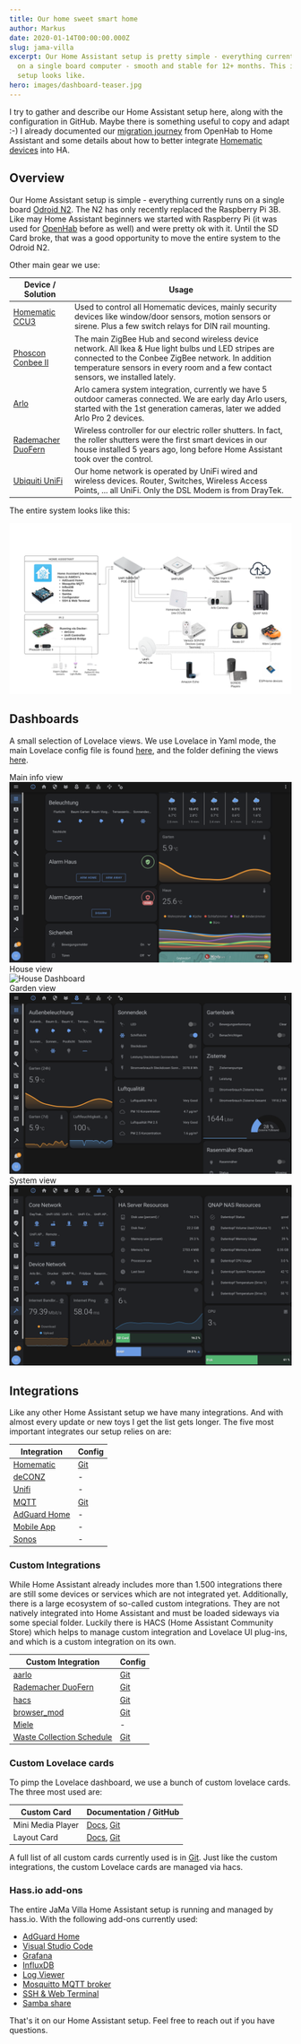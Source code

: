 ```yaml
---
title: Our home sweet smart home
author: Markus
date: 2020-01-14T00:00:00.000Z
slug: jama-villa
excerpt: Our Home Assistant setup is pretty simple - everything currently runs
  on a single board computer - smooth and stable for 12+ months. This is how our
  setup looks like.
hero: images/dashboard-teaser.jpg
---
```

I try to gather and describe our Home Assistant setup here, along with the configuration in GitHub. Maybe there is something useful to copy and adapt :-) I already documented our [migration journey](/home-assistant/) from OpenHab to Home Assistant and some details about how to better integrate [Homematic devices](/home-assistant-display/) into HA.

## Overview

Our Home Assistant setup is simple - everything currently runs on a single board [Odroid N2](https://www.hardkernel.com/shop/odroid-n2-with-4gbyte-ram/). The N2 has only recently replaced the Raspberry Pi 3B. Like may Home Assistant beginners we started with Raspberry Pi (it was used for [OpenHab](/home-assistant/) before as well) and were pretty ok with it. Until the SD Card broke, that was a good opportunity to move the entire system to the Odroid N2.

Other main gear we use:

| Device / Solution                                                                | Usage                                                                                                                                                                                                                                        |
| -------------------------------------------------------------------------------- | -------------------------------------------------------------------------------------------------------------------------------------------------------------------------------------------------------------------------------------------- |
| [Homematic CCU3](https://www.eq-3.com/start.html)                                | Used to control all Homematic devices, mainly security devices like window/door sensors, motion sensors or sirene. Plus a few switch relays for DIN rail mounting.                                                                           |
| [Phoscon Conbee II](https://phoscon.de/de/conbee2)                               | The main ZigBee Hub and second wireless device network. All Ikea & Hue light bulbs und LED stripes are connected to the Conbee ZigBee network. In addition temperature sensors in every room and a few contact sensors, we installed lately. |
| [Arlo](https://www.arlo.com/)                                                    | Arlo camera system integration, currently we have 5 outdoor cameras connected. We are early day Arlo users, started with the 1st generation cameras, later we added Arlo Pro 2 devices.                                                      |
| [Rademacher DuoFern](https://www.rademacher.de/en/smart-home/smart-home-systeme) | Wireless controller for our electric roller shutters. In fact, the roller shutters were the first smart devices in our house installed 5 years ago, long before Home Assistant took over the control.                                        |
| [Ubiquiti UniFi](https://unifi-network.ui.com/)                                  | Our home network is operated by UniFi wired and wireless devices. Router, Switches, Wireless Access Points, ... all UniFi. Only the DSL Modem is from DrayTek.                                                                               |

The entire system looks like this:

<div className="Image__Medium">
  <img src="./images/setup.png" alt="This is our setup" />
</div>

## Dashboards

A small selection of Lovelace views. We use Lovelace in Yaml mode, the main Lovelace config file is found [here](https://github.com/mhaack/home-assistant-config/blob/master/config/ui-lovelace.yaml), and the folder defining the views [here](https://github.com/mhaack/home-assistant-config/tree/master/config/lovelace).

<figcaption>Main info view</figcaption>
<div className="Image__Medium">
  <img src="./images/dashboard-main.png" alt="Main Lovelace Dashboard" />
</div>

<figcaption>House view</figcaption>
<div className="Image__Medium">
  <img src="/images/dashboard-house.png" alt="House Dashboard" />
</div>

<figcaption>Garden view</figcaption>
<div className="Image__Medium">
  <img src="./images/dashboard-garden.png" alt="Garden Dashboard" />
</div>

<figcaption>System view</figcaption>
<div className="Image__Medium">
  <img src="./images/dashboard-system.png" alt="System Dashboard" />
</div>

## Integrations

Like any other Home Assistant setup we have many integrations. And with almost every update or new toys I get the list gets longer. The five most important integrates our setup relies on are:

| Integration                                                          | Config                                                                                                |
| -------------------------------------------------------------------- | ----------------------------------------------------------------------------------------------------- |
| [Homematic](https://www.home-assistant.io/components/homematic/)     | [Git](https://github.com/mhaack/home-assistant-config/blob/master/config/integrations/homematic.yaml) |
| [deCONZ](https://www.home-assistant.io/components/deconz/)           | \-                                                                                                    |
| [Unifi](https://www.home-assistant.io/components/unifi/)             | \-                                                                                                    |
| [MQTT](https://www.home-assistant.io/components/mqtt/)               | [Git](https://github.com/mhaack/home-assistant-config/blob/master/config/integrations/mqtt.yaml)      |
| [AdGuard Home](https://www.home-assistant.io/integrations/adguard/)  | \-                                                                                                    |
| [Mobile App](https://www.home-assistant.io/integrations/mobile_app/) | \-                                                                                                    |
| [Sonos](https://www.home-assistant.io/integrations/sonos)            | \-                                                                                                    |

<github url="https://github.com/mhaack/home-assistant-config/tree/master/config/integrations" title="The full list is available on Github"/>

### Custom Integrations

While Home Assistant already includes more than 1.500 integrations there are still some devices or services which are not integrated yet. Additionally, there is a large ecosystem of so-called custom integrations. They are not natively integrated into Home Assistant and must be loaded sideways via some special folder. Luckily there is HACS (Home Assistant Community Store) which helps to manage custom integration and Lovelace UI plug-ins, and which is a custom integration on its own.

| Custom Integration                                                                     | Config                                                                                                  |
| -------------------------------------------------------------------------------------- | ------------------------------------------------------------------------------------------------------- |
| [aarlo](https://github.com/twrecked/hass-aarlo)                                        | [Git](https://github.com/mhaack/home-assistant-config/blob/master/config/integrations/aarlo.yaml)       |
| [Rademacher DuoFern](https://github.com/gluap/pyduofern)                               | [Git](https://github.com/mhaack/home-assistant-config/blob/master/config/integrations/duofern.yaml)     |
| [hacs](https://github.com/custom-components/hacs)                                      | [Git](https://github.com/mhaack/home-assistant-config/blob/master/config/integrations/hacs.yaml)        |
| [browser_mod](https://github.com/thomasloven/hass-browser_mod)                         | [Git](https://github.com/mhaack/home-assistant-config/blob/master/config/integrations/browser_mod.yaml) |
| [Miele](https://github.com/HomeAssistant-Mods/home-assistant-miele)                    | \-                                                                                                      |
| [Waste Collection Schedule](https://github.com/mampfes/hacs_waste_collection_schedule) | [Git](https://github.com/mhaack/home-assistant-config/blob/master/config/integrations/waste.yaml)       |

### Custom Lovelace cards

To pimp the Lovelace dashboard, we use a bunch of custom lovelace cards. The three most used are:

| Custom Card       | Documentation / GitHub                                                                                                                                               |
| ----------------- | -------------------------------------------------------------------------------------------------------------------------------------------------------------------- |
| Mini Media Player | [Docs](https://community.home-assistant.io/t/lovelace-mini-media-player/68459), [Git](https://github.com/kalkih/mini-media-player)                                   |
| Layout Card       | [Docs](https://community.home-assistant.io/t/layout-card-take-control-of-where-your-cards-end-up/147805), [Git](https://github.com/thomasloven/lovelace-layout-card) |

A full list of all custom cards currently used is in [Git](https://github.com/mhaack/home-assistant-config/tree/master/config/lovelace/resources). Just like the custom integrations, the custom Lovelace cards are managed via hacs.

### Hass.io add-ons

The entire JaMa Villa Home Assistant setup is running and managed by hass.io. With the following add-ons currently used:

* [AdGuard Home](https://github.com/hassio-addons/addon-adguard-home)
* [Visual Studio Code](https://github.com/hassio-addons/addon-vscode)
* [Grafana](https://github.com/hassio-addons/addon-grafana)
* [InfluxDB](https://github.com/hassio-addons/addon-influxdb)
* [Log Viewer](https://github.com/hassio-addons/addon-log-viewer)
* [Mosquitto MQTT broker](https://home-assistant.io/addons/mosquitto/)
* [SSH & Web Terminal](https://github.com/hassio-addons/addon-ssh)
* [Samba share](https://home-assistant.io/addons/samba/)

That's it on our Home Assistant setup. Feel free to reach out if you have questions.